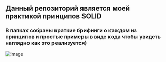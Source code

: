 ## Данный репозиторий является моей практикой принципов SOLID
### В папках собраны краткие брифинги о каждом из принципов и простые примеры в виде кода чтобы увидеть наглядно как это реализуется)
![image](https://github.com/user-attachments/assets/1ec8b4bc-f33c-48a4-8dc9-4bd6fad63eb0)